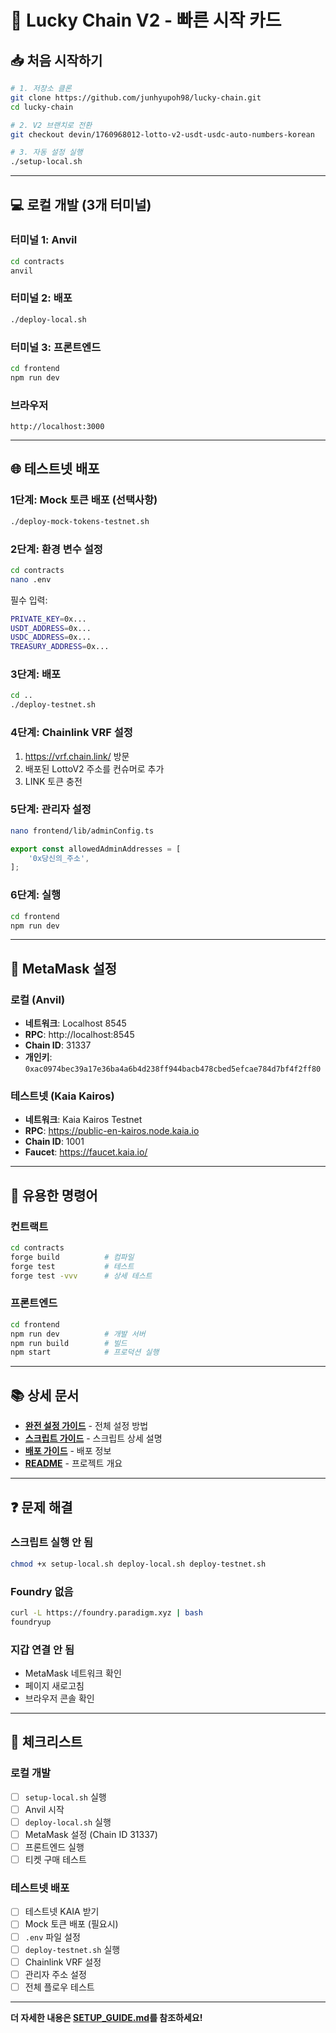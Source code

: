 # 🚀 Lucky Chain V2 - 빠른 시작 카드

## 📥 처음 시작하기

```bash
# 1. 저장소 클론
git clone https://github.com/junhyupoh98/lucky-chain.git
cd lucky-chain

# 2. V2 브랜치로 전환
git checkout devin/1760968012-lotto-v2-usdt-usdc-auto-numbers-korean

# 3. 자동 설정 실행
./setup-local.sh
```

---

## 💻 로컬 개발 (3개 터미널)

### 터미널 1: Anvil
```bash
cd contracts
anvil
```

### 터미널 2: 배포
```bash
./deploy-local.sh
```

### 터미널 3: 프론트엔드
```bash
cd frontend
npm run dev
```

### 브라우저
```
http://localhost:3000
```

---

## 🌐 테스트넷 배포

### 1단계: Mock 토큰 배포 (선택사항)
```bash
./deploy-mock-tokens-testnet.sh
```

### 2단계: 환경 변수 설정
```bash
cd contracts
nano .env
```

필수 입력:
```bash
PRIVATE_KEY=0x...
USDT_ADDRESS=0x...
USDC_ADDRESS=0x...
TREASURY_ADDRESS=0x...
```

### 3단계: 배포
```bash
cd ..
./deploy-testnet.sh
```

### 4단계: Chainlink VRF 설정
1. https://vrf.chain.link/ 방문
2. 배포된 LottoV2 주소를 컨슈머로 추가
3. LINK 토큰 충전

### 5단계: 관리자 설정
```bash
nano frontend/lib/adminConfig.ts
```

```typescript
export const allowedAdminAddresses = [
    '0x당신의_주소',
];
```

### 6단계: 실행
```bash
cd frontend
npm run dev
```

---

## 🦊 MetaMask 설정

### 로컬 (Anvil)
- **네트워크**: Localhost 8545
- **RPC**: http://localhost:8545
- **Chain ID**: 31337
- **개인키**: `0xac0974bec39a17e36ba4a6b4d238ff944bacb478cbed5efcae784d7bf4f2ff80`

### 테스트넷 (Kaia Kairos)
- **네트워크**: Kaia Kairos Testnet
- **RPC**: https://public-en-kairos.node.kaia.io
- **Chain ID**: 1001
- **Faucet**: https://faucet.kaia.io/

---

## 🔧 유용한 명령어

### 컨트랙트
```bash
cd contracts
forge build          # 컴파일
forge test           # 테스트
forge test -vvv      # 상세 테스트
```

### 프론트엔드
```bash
cd frontend
npm run dev          # 개발 서버
npm run build        # 빌드
npm start            # 프로덕션 실행
```

---

## 📚 상세 문서

- **[완전 설정 가이드](SETUP_GUIDE.md)** - 전체 설정 방법
- **[스크립트 가이드](SCRIPTS_README.md)** - 스크립트 상세 설명
- **[배포 가이드](DEPLOYMENT.md)** - 배포 정보
- **[README](README.md)** - 프로젝트 개요

---

## ❓ 문제 해결

### 스크립트 실행 안 됨
```bash
chmod +x setup-local.sh deploy-local.sh deploy-testnet.sh
```

### Foundry 없음
```bash
curl -L https://foundry.paradigm.xyz | bash
foundryup
```

### 지갑 연결 안 됨
- MetaMask 네트워크 확인
- 페이지 새로고침
- 브라우저 콘솔 확인

---

## 🎯 체크리스트

### 로컬 개발
- [ ] `setup-local.sh` 실행
- [ ] Anvil 시작
- [ ] `deploy-local.sh` 실행
- [ ] MetaMask 설정 (Chain ID 31337)
- [ ] 프론트엔드 실행
- [ ] 티켓 구매 테스트

### 테스트넷 배포
- [ ] 테스트넷 KAIA 받기
- [ ] Mock 토큰 배포 (필요시)
- [ ] `.env` 파일 설정
- [ ] `deploy-testnet.sh` 실행
- [ ] Chainlink VRF 설정
- [ ] 관리자 주소 설정
- [ ] 전체 플로우 테스트

---

**더 자세한 내용은 [SETUP_GUIDE.md](SETUP_GUIDE.md)를 참조하세요!**

